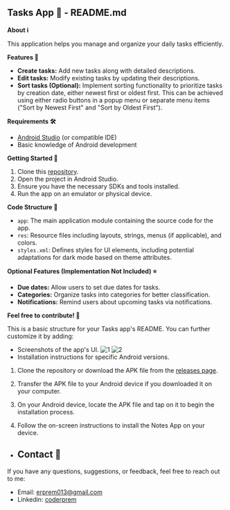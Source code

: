 ## Tasks App 📝 - README.md

**About ℹ️**

This application helps you manage and organize your daily tasks efficiently.

**Features 🚀**

* **Create tasks:** Add new tasks along with detailed descriptions.
* **Edit tasks:** Modify existing tasks by updating their descriptions.
* **Sort tasks (Optional):** Implement sorting functionality to prioritize tasks by creation date, either newest first or oldest first. This can be achieved using either radio buttons in a popup menu or separate menu items ("Sort by Newest First" and "Sort by Oldest First").

**Requirements 🛠️**

* [Android Studio](https://developer.android.com/studio) (or compatible IDE)
* Basic knowledge of Android development

**Getting Started 🚀**

1. Clone this [repository](https://github.com/coderprem/fb-realtime-notes-app).
2. Open the project in Android Studio.
3. Ensure you have the necessary SDKs and tools installed.
4. Run the app on an emulator or physical device.

**Code Structure 📁**

* `app`: The main application module containing the source code for the app.
* `res`: Resource files including layouts, strings, menus (if applicable), and colors.
* `styles.xml`: Defines styles for UI elements, including potential adaptations for dark mode based on theme attributes.

**Optional Features (Implementation Not Included) ⭐**

* **Due dates:** Allow users to set due dates for tasks.
* **Categories:** Organize tasks into categories for better classification.
* **Notifications:** Remind users about upcoming tasks via notifications.

**Feel free to contribute! 🎉**

This is a basic structure for your Tasks app's README. You can further customize it by adding:

* Screenshots of the app's UI.
![1](https://github.com/coderprem/fb-realtime-notes-app/assets/106749140/8dc8702f-1a6f-4d1e-9af5-6d7dff9dace0)
![2](https://github.com/coderprem/fb-realtime-notes-app/assets/106749140/01061bb8-cfb9-4809-a3db-3ef5551d0627)
* Installation instructions for specific Android versions.
1. Clone the repository or download the APK file from the [releases page](https://github.com/coderprem/calculator).

2. Transfer the APK file to your Android device if you downloaded it on your computer.

3. On your Android device, locate the APK file and tap on it to begin the installation process.

4. Follow the on-screen instructions to install the Notes App on your device.

* ## Contact 📧

If you have any questions, suggestions, or feedback, feel free to reach out to me:

- Email: [erprem013@gmail.com](mailto:erprem013@gmail.com)
- Linkedin: [coderprem](https://www.linkedin.com/in/coderprem/)
